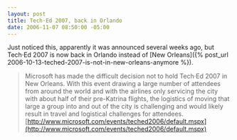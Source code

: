 ```yaml
---
layout: post
title: Tech·Ed 2007, back in Orlando
date: 2006-11-07 08:50:00 -05:00
---
```


Just noticed this, apparently it was announced several weeks ago, but Tech·Ed 2007 is now back in Orlando instead of [New Orleans]({% post_url 2006-10-13-teched-2007-is-not-in-new-orleans-anymore %}).

> Microsoft has made the difficult decision not to hold Tech·Ed 2007 in New Orleans. With this event drawing a large number of attendees from around the world and with the airlines only servicing the city with about half of their pre-Katrina flights, the logistics of moving that large a group into and out of the city is challenging and would likely result in travel and logistical challenges for attendees. [http://www.microsoft.com/events/teched2006/default.mspx](http://www.microsoft.com/events/teched2006/default.mspx)
